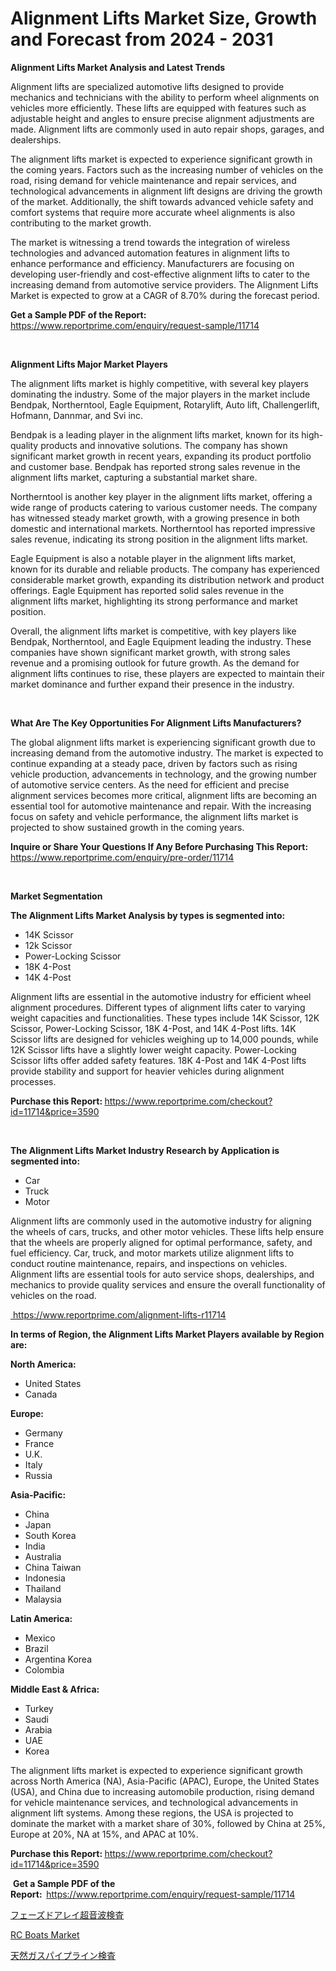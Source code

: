 <p><h1>Alignment Lifts Market Size, Growth and Forecast from 2024 - 2031</h1></p><p><strong>Alignment Lifts Market Analysis and Latest Trends</strong></p>
<p><p>Alignment lifts are specialized automotive lifts designed to provide mechanics and technicians with the ability to perform wheel alignments on vehicles more efficiently. These lifts are equipped with features such as adjustable height and angles to ensure precise alignment adjustments are made. Alignment lifts are commonly used in auto repair shops, garages, and dealerships.</p><p>The alignment lifts market is expected to experience significant growth in the coming years. Factors such as the increasing number of vehicles on the road, rising demand for vehicle maintenance and repair services, and technological advancements in alignment lift designs are driving the growth of the market. Additionally, the shift towards advanced vehicle safety and comfort systems that require more accurate wheel alignments is also contributing to the market growth.</p><p>The market is witnessing a trend towards the integration of wireless technologies and advanced automation features in alignment lifts to enhance performance and efficiency. Manufacturers are focusing on developing user-friendly and cost-effective alignment lifts to cater to the increasing demand from automotive service providers. The Alignment Lifts Market is expected to grow at a CAGR of 8.70% during the forecast period.</p></p>
<p><strong>Get a Sample PDF of the Report:&nbsp;</strong> <a href="https://www.reportprime.com/enquiry/request-sample/11714">https://www.reportprime.com/enquiry/request-sample/11714</a></p>
<p>&nbsp;</p>
<p><strong>Alignment Lifts Major Market Players</strong></p>
<p><p>The alignment lifts market is highly competitive, with several key players dominating the industry. Some of the major players in the market include Bendpak, Northerntool, Eagle Equipment, Rotarylift, Auto lift, Challengerlift, Hofmann, Dannmar, and Svi inc.</p><p>Bendpak is a leading player in the alignment lifts market, known for its high-quality products and innovative solutions. The company has shown significant market growth in recent years, expanding its product portfolio and customer base. Bendpak has reported strong sales revenue in the alignment lifts market, capturing a substantial market share.</p><p>Northerntool is another key player in the alignment lifts market, offering a wide range of products catering to various customer needs. The company has witnessed steady market growth, with a growing presence in both domestic and international markets. Northerntool has reported impressive sales revenue, indicating its strong position in the alignment lifts market.</p><p>Eagle Equipment is also a notable player in the alignment lifts market, known for its durable and reliable products. The company has experienced considerable market growth, expanding its distribution network and product offerings. Eagle Equipment has reported solid sales revenue in the alignment lifts market, highlighting its strong performance and market position.</p><p>Overall, the alignment lifts market is competitive, with key players like Bendpak, Northerntool, and Eagle Equipment leading the industry. These companies have shown significant market growth, with strong sales revenue and a promising outlook for future growth. As the demand for alignment lifts continues to rise, these players are expected to maintain their market dominance and further expand their presence in the industry.</p></p>
<p>&nbsp;</p>
<p><strong>What Are The Key Opportunities For Alignment Lifts Manufacturers?</strong></p>
<p><p>The global alignment lifts market is experiencing significant growth due to increasing demand from the automotive industry. The market is expected to continue expanding at a steady pace, driven by factors such as rising vehicle production, advancements in technology, and the growing number of automotive service centers. As the need for efficient and precise alignment services becomes more critical, alignment lifts are becoming an essential tool for automotive maintenance and repair. With the increasing focus on safety and vehicle performance, the alignment lifts market is projected to show sustained growth in the coming years.</p></p>
<p><strong>Inquire or Share Your Questions If Any Before Purchasing This Report:</strong> <a href="https://www.reportprime.com/enquiry/pre-order/11714">https://www.reportprime.com/enquiry/pre-order/11714</a></p>
<p>&nbsp;</p>
<p><strong>Market Segmentation</strong></p>
<p><strong>The Alignment Lifts Market Analysis by types is segmented into:</strong></p>
<p><ul><li>14K Scissor</li><li>12k Scissor</li><li>Power-Locking Scissor</li><li>18K 4-Post</li><li>14K 4-Post</li></ul></p>
<p><p>Alignment lifts are essential in the automotive industry for efficient wheel alignment procedures. Different types of alignment lifts cater to varying weight capacities and functionalities. These types include 14K Scissor, 12K Scissor, Power-Locking Scissor, 18K 4-Post, and 14K 4-Post lifts. 14K Scissor lifts are designed for vehicles weighing up to 14,000 pounds, while 12K Scissor lifts have a slightly lower weight capacity. Power-Locking Scissor lifts offer added safety features. 18K 4-Post and 14K 4-Post lifts provide stability and support for heavier vehicles during alignment processes.</p></p>
<p><strong>Purchase this Report:&nbsp;</strong><a href="https://www.reportprime.com/checkout?id=11714&price=3590">https://www.reportprime.com/checkout?id=11714&price=3590</a></p>
<p>&nbsp;</p>
<p><strong>The Alignment Lifts Market Industry Research by Application is segmented into:</strong></p>
<p><ul><li>Car</li><li>Truck</li><li>Motor</li></ul></p>
<p><p>Alignment lifts are commonly used in the automotive industry for aligning the wheels of cars, trucks, and other motor vehicles. These lifts help ensure that the wheels are properly aligned for optimal performance, safety, and fuel efficiency. Car, truck, and motor markets utilize alignment lifts to conduct routine maintenance, repairs, and inspections on vehicles. Alignment lifts are essential tools for auto service shops, dealerships, and mechanics to provide quality services and ensure the overall functionality of vehicles on the road.</p></p>
<p><a href="https://www.reportprime.com/alignment-lifts-r11714">&nbsp;https://www.reportprime.com/alignment-lifts-r11714</a></p>
<p><strong>In terms of Region, the Alignment Lifts Market Players available by Region are:</strong></p>
<p>
    <p> <strong> North America: </strong>
        <ul>
            <li>United States</li>
            <li>Canada</li>
        </ul>
        </p> 
    <p> <strong> Europe: </strong>
        <ul>
            <li>Germany</li>
            <li>France</li>
            <li>U.K.</li>
            <li>Italy</li>
            <li>Russia</li>
        </ul>
        </p> 
    <p> <strong> Asia-Pacific: </strong>
        <ul>
            <li>China</li>
            <li>Japan</li>
            <li>South Korea</li>
            <li>India</li>
            <li>Australia</li>
            <li>China Taiwan</li>
            <li>Indonesia</li>
            <li>Thailand</li>
            <li>Malaysia</li>
        </ul>
        </p> 
    <p> <strong> Latin America: </strong>
        <ul>
            <li>Mexico</li>
            <li>Brazil</li>
            <li>Argentina Korea</li>
            <li>Colombia</li>
        </ul>
        </p> 
    <p> <strong> Middle East & Africa: </strong>
        <ul>
            <li>Turkey</li>
            <li>Saudi</li>
            <li>Arabia</li>
            <li>UAE</li>
            <li>Korea</li>
        </ul>
    </p>
    </p>
<p><p>The alignment lifts market is expected to experience significant growth across North America (NA), Asia-Pacific (APAC), Europe, the United States (USA), and China due to increasing automobile production, rising demand for vehicle maintenance services, and technological advancements in alignment lift systems. Among these regions, the USA is projected to dominate the market with a market share of 30%, followed by China at 25%, Europe at 20%, NA at 15%, and APAC at 10%.</p></p>
<p><strong>Purchase this Report: </strong><a href="https://www.reportprime.com/checkout?id=11714&price=3590">https://www.reportprime.com/checkout?id=11714&price=3590</a></p>
<p>&nbsp;<strong>Get a Sample PDF of the Report:&nbsp;&nbsp;</strong><a href="https://www.reportprime.com/enquiry/request-sample/11714">https://www.reportprime.com/enquiry/request-sample/11714</a></p>
<p><strong></strong></p>
<p><p><a href="https://github.com/JoanaNitzsche/Market-Research-Report-List-1/blob/main/319486769436.md">フェーズドアレイ超音波検査</a></p><p><a href="https://github.com/LibbySpencer2018/Market-Research-Report-List-1/blob/main/rc-boats-market.md">RC Boats Market</a></p><p><a href="https://github.com/KaliMetz2023/Market-Research-Report-List-1/blob/main/980974969437.md">天然ガスパイプライン検査</a></p></p>
